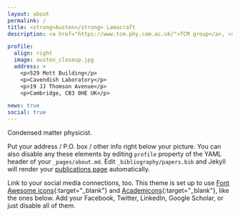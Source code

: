 ```yaml
---
layout: about
permalink: /
title: <strong>Austen</strong> Lamacraft
description: <a href="https://www.tcm.phy.cam.ac.uk/">TCM group</a>, <a href="https://www.cam.ac.uk">University of Cambridge</a>

profile:
  align: right
  image: austen_closeup.jpg
  address: >
    <p>529 Mott Building</p>
    <p>Cavendish Laboratory</p>
    <p>19 JJ Thomson Avenue</p>
    <p>Cambridge, CB3 0HE UK</p>

news: true
social: true
---
```


Condensed matter physicist.

Put your address / P.O. box / other info right below your picture. You can also disable any these elements by editing `profile` property of the YAML header of your `_pages/about.md`. Edit `_bibliography/papers.bib` and Jekyll will render your [publications page](/al-folio/publications/) automatically.

Link to your social media connections, too. This theme is set up to use [Font Awesome icons](http://fortawesome.github.io/Font-Awesome/){:target="\_blank"} and [Academicons](https://jpswalsh.github.io/academicons/){:target="\_blank"}, like the ones below. Add your Facebook, Twitter, LinkedIn, Google Scholar, or just disable all of them.
